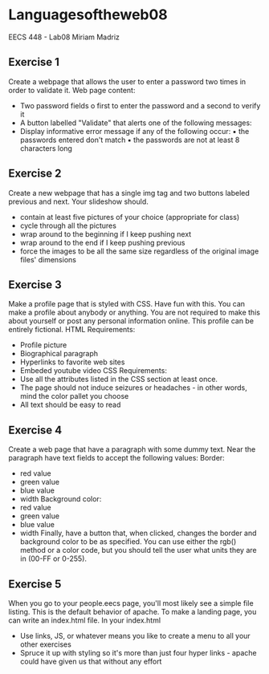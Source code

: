 # Languagesoftheweb08
EECS 448 - Lab08
Miriam Madriz

## Exercise 1
Create a webpage that allows the user to enter a password two times in order to validate it.
Web page content:
- Two password fields
o first to enter the password and a second to verify it
- A button labelled "Validate" that alerts one of the following messages:
- Display informative error message if any of the following occur:
▪ the passwords entered don't match
▪ the passwords are not at least 8 characters long


## Exercise 2
Create a new webpage that has a single img tag and two buttons labeled previous and next. Your slideshow
should.
- contain at least five pictures of your choice (appropriate for class)
- cycle through all the pictures
- wrap around to the beginning if I keep pushing next
- wrap around to the end if I keep pushing previous
- force the images to be all the same size regardless of the original image files' dimensions

## Exercise 3
Make a profile page that is styled with CSS. Have fun with this. You can make a profile about anybody or
anything. You are not required to make this about yourself or post any personal information online. This
profile can be entirely fictional.
HTML Requirements:
- Profile picture
- Biographical paragraph
- Hyperlinks to favorite web sites
- Embeded youtube video
CSS Requirements:
- Use all the attributes listed in the CSS section at least once.
- The page should not induce seizures or headaches - in other words, mind the color pallet you choose
- All text should be easy to read

## Exercise 4
Create a web page that have a paragraph with some dummy text. Near the paragraph have text fields to accept
the following values:
Border:
- red value
- green value
- blue value
- width
Background color:
- red value
- green value
- blue value
- width
Finally, have a button that, when clicked, changes the border and background color to be as specified. You can
use either the rgb() method or a color code, but you should tell the user what units they are in (00-FF or 0-255).

## Exercise 5
When you go to your people.eecs page, you'll most likely see a simple file listing. This is the default behavior
of apache. To make a landing page, you can write an index.html file.
In your index.html
- Use links, JS, or whatever means you like to create a menu to all your other exercises
- Spruce it up with styling so it's more than just four hyper links - apache could have given us that
without any effort
